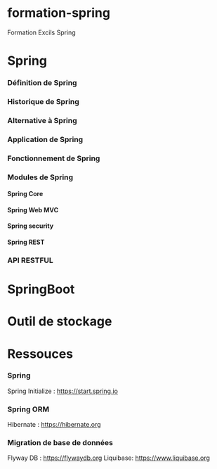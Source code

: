 # formation-spring
Formation Excils Spring

# Spring
### Définition de Spring 

### Historique de Spring

### Alternative à Spring 

### Application de Spring 

### Fonctionnement de Spring 

### Modules de Spring 

#### Spring Core 

#### Spring Web MVC 

#### Spring security 

#### Spring REST

### API RESTFUL 

# SpringBoot 

# Outil de stockage

# Ressouces 
### Spring 
Spring Initialize : https://start.spring.io 
### Spring ORM 
Hibernate : https://hibernate.org 

### Migration de base de données 
Flyway DB : https://flywaydb.org 
Liquibase: https://www.liquibase.org  

